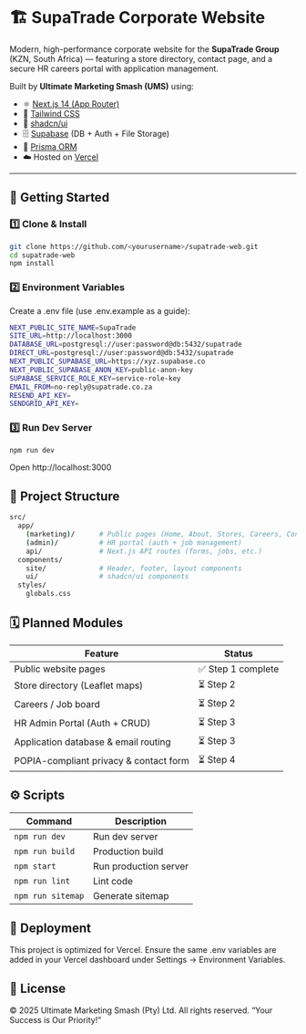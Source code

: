 # 🏗️ SupaTrade Corporate Website
Modern, high-performance corporate website for the **SupaTrade Group** (KZN, South Africa) — featuring a store directory, contact page, and a secure HR careers portal with application management.

Built by **Ultimate Marketing Smash (UMS)** using:
- ⚛️ [Next.js 14 (App Router)](https://nextjs.org/)
- 💨 [Tailwind CSS](https://tailwindcss.com/)
- 🧱 [shadcn/ui](https://ui.shadcn.com/)
- 🗄️ [Supabase](https://supabase.com/) (DB + Auth + File Storage)
- 🧩 [Prisma ORM](https://www.prisma.io/)
- ☁️ Hosted on [Vercel](https://vercel.com/)

---

## 🚀 Getting Started

### 1️⃣ Clone & Install
```bash
git clone https://github.com/<yourusername>/supatrade-web.git
cd supatrade-web
npm install

```

### 2️⃣ Environment Variables

Create a .env file (use .env.example as a guide):

```bash
NEXT_PUBLIC_SITE_NAME=SupaTrade
SITE_URL=http://localhost:3000
DATABASE_URL=postgresql://user:password@db:5432/supatrade
DIRECT_URL=postgresql://user:password@db:5432/supatrade
NEXT_PUBLIC_SUPABASE_URL=https://xyz.supabase.co
NEXT_PUBLIC_SUPABASE_ANON_KEY=public-anon-key
SUPABASE_SERVICE_ROLE_KEY=service-role-key
EMAIL_FROM=no-reply@supatrade.co.za
RESEND_API_KEY=
SENDGRID_API_KEY=
```

### 3️⃣ Run Dev Server

```bash
npm run dev
```
Open http://localhost:3000

## 🧱 Project Structure

```bash
src/
  app/
    (marketing)/      # Public pages (Home, About, Stores, Careers, Contact)
    (admin)/          # HR portal (auth + job management)
    api/              # Next.js API routes (forms, jobs, etc.)
  components/
    site/             # Header, footer, layout components
    ui/               # shadcn/ui components
  styles/
    globals.css
```

## 🗓️ Planned Modules

| Feature                                | Status            |
| -------------------------------------- | ----------------- |
| Public website pages                   | ✅ Step 1 complete |
| Store directory (Leaflet maps)         | ⏳ Step 2          |
| Careers / Job board                    | ⏳ Step 2          |
| HR Admin Portal (Auth + CRUD)          | ⏳ Step 3          |
| Application database & email routing   | ⏳ Step 3          |
| POPIA-compliant privacy & contact form | ⏳ Step 4          |

## ⚙️ Scripts

| Command           | Description           |
| ----------------- | --------------------- |
| `npm run dev`     | Run dev server        |
| `npm run build`   | Production build      |
| `npm start`       | Run production server |
| `npm run lint`    | Lint code             |
| `npm run sitemap` | Generate sitemap      |

## 🧩 Deployment

This project is optimized for Vercel.
Ensure the same .env variables are added in your Vercel dashboard under Settings → Environment Variables.

## 🪪 License

© 2025 Ultimate Marketing Smash (Pty) Ltd.
All rights reserved. “Your Success is Our Priority!”